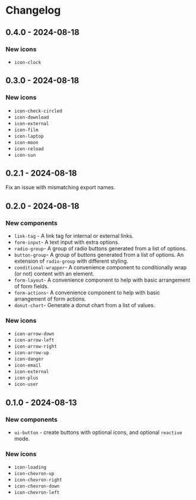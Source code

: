 # Changelog

## 0.4.0 - 2024-08-18

### New icons

- `icon-clock`

## 0.3.0 - 2024-08-18

### New icons

- `icon-check-circled`
- `icon-download`
- `icon-external`
- `icon-film`
- `icon-laptop`
- `icon-moon`
- `icon-reload`
- `icon-sun`

## 0.2.1 - 2024-08-18

Fix an issue with mismatching export names.

## 0.2.0 - 2024-08-18

### New components

- `link-tag` - A link tag for internal or external links.
- `form-input`- A text input with extra options.
- `radio-group`- A group of radio buttons generated from a list of options.
- `button-group`- A group of buttons generated from a list of options. An extension of `radio-group` with different styling.
- `conditional-wrapper`- A convenience component to conditionally wrap (or not) content with an element.
- `form-layout`- A convenience component to help with basic arrangement of form fields.
- `form-actions`- A convenience component to help with basic arrangement of form actions.
- `donut-chart`- Generate a donut chart from a list of values.

### New icons

- `icon-arrow-down`
- `icon-arrow-left`
- `icon-arrow-right`
- `icon-arrow-up`
- `icon-danger`
- `icon-email`
- `icon-external`
- `icon-plus`
- `icon-user`

## 0.1.0 - 2024-08-13

### New components

- `ui-button` - create buttons with optional icons, and optional `reactive` mode.

### New icons

- `icon-loading`
- `icon-chevron-up`
- `icon-chevron-right`
- `icon-chevron-down`
- `icon-chevron-left`
